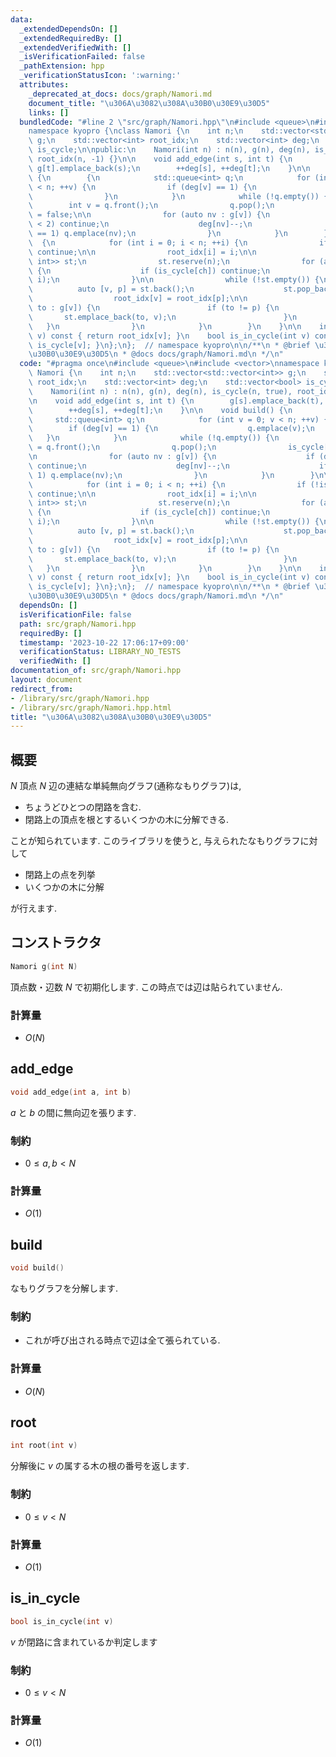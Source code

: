 ```yaml
---
data:
  _extendedDependsOn: []
  _extendedRequiredBy: []
  _extendedVerifiedWith: []
  _isVerificationFailed: false
  _pathExtension: hpp
  _verificationStatusIcon: ':warning:'
  attributes:
    _deprecated_at_docs: docs/graph/Namori.md
    document_title: "\u306A\u3082\u308A\u30B0\u30E9\u30D5"
    links: []
  bundledCode: "#line 2 \"src/graph/Namori.hpp\"\n#include <queue>\n#include <vector>\n\
    namespace kyopro {\nclass Namori {\n    int n;\n    std::vector<std::vector<int>>\
    \ g;\n    std::vector<int> root_idx;\n    std::vector<int> deg;\n    std::vector<bool>\
    \ is_cycle;\n\npublic:\n    Namori(int n) : n(n), g(n), deg(n), is_cycle(n, true),\
    \ root_idx(n, -1) {}\n\n    void add_edge(int s, int t) {\n        g[s].emplace_back(t),\
    \ g[t].emplace_back(s);\n        ++deg[s], ++deg[t];\n    }\n\n    void build()\
    \ {\n        {\n            std::queue<int> q;\n            for (int v = 0; v\
    \ < n; ++v) {\n                if (deg[v] == 1) {\n                    q.emplace(v);\n\
    \                }\n            }\n            while (!q.empty()) {\n        \
    \        int v = q.front();\n                q.pop();\n                is_cycle[v]\
    \ = false;\n\n                for (auto nv : g[v]) {\n                    if (deg[nv]\
    \ < 2) continue;\n                    deg[nv]--;\n                    if (deg[nv]\
    \ == 1) q.emplace(nv);\n                }\n            }\n        }\n\n      \
    \  {\n            for (int i = 0; i < n; ++i) {\n                if (!is_cycle[i])\
    \ continue;\n\n                root_idx[i] = i;\n\n                std::vector<std::pair<int,\
    \ int>> st;\n                st.reserve(n);\n                for (auto ch : g[i])\
    \ {\n                    if (is_cycle[ch]) continue;\n                    st.emplace_back(ch,\
    \ i);\n                }\n\n                while (!st.empty()) {\n          \
    \          auto [v, p] = st.back();\n                    st.pop_back();\n\n  \
    \                  root_idx[v] = root_idx[p];\n\n                    for (auto\
    \ to : g[v]) {\n                        if (to != p) {\n                     \
    \       st.emplace_back(to, v);\n                        }\n                 \
    \   }\n                }\n            }\n        }\n    }\n\n    int root(int\
    \ v) const { return root_idx[v]; }\n    bool is_in_cycle(int v) const { return\
    \ is_cycle[v]; }\n};\n};  // namespace kyopro\n\n/**\n * @brief \u306A\u3082\u308A\
    \u30B0\u30E9\u30D5\n * @docs docs/graph/Namori.md\n */\n"
  code: "#pragma once\n#include <queue>\n#include <vector>\nnamespace kyopro {\nclass\
    \ Namori {\n    int n;\n    std::vector<std::vector<int>> g;\n    std::vector<int>\
    \ root_idx;\n    std::vector<int> deg;\n    std::vector<bool> is_cycle;\n\npublic:\n\
    \    Namori(int n) : n(n), g(n), deg(n), is_cycle(n, true), root_idx(n, -1) {}\n\
    \n    void add_edge(int s, int t) {\n        g[s].emplace_back(t), g[t].emplace_back(s);\n\
    \        ++deg[s], ++deg[t];\n    }\n\n    void build() {\n        {\n       \
    \     std::queue<int> q;\n            for (int v = 0; v < n; ++v) {\n        \
    \        if (deg[v] == 1) {\n                    q.emplace(v);\n             \
    \   }\n            }\n            while (!q.empty()) {\n                int v\
    \ = q.front();\n                q.pop();\n                is_cycle[v] = false;\n\
    \n                for (auto nv : g[v]) {\n                    if (deg[nv] < 2)\
    \ continue;\n                    deg[nv]--;\n                    if (deg[nv] ==\
    \ 1) q.emplace(nv);\n                }\n            }\n        }\n\n        {\n\
    \            for (int i = 0; i < n; ++i) {\n                if (!is_cycle[i])\
    \ continue;\n\n                root_idx[i] = i;\n\n                std::vector<std::pair<int,\
    \ int>> st;\n                st.reserve(n);\n                for (auto ch : g[i])\
    \ {\n                    if (is_cycle[ch]) continue;\n                    st.emplace_back(ch,\
    \ i);\n                }\n\n                while (!st.empty()) {\n          \
    \          auto [v, p] = st.back();\n                    st.pop_back();\n\n  \
    \                  root_idx[v] = root_idx[p];\n\n                    for (auto\
    \ to : g[v]) {\n                        if (to != p) {\n                     \
    \       st.emplace_back(to, v);\n                        }\n                 \
    \   }\n                }\n            }\n        }\n    }\n\n    int root(int\
    \ v) const { return root_idx[v]; }\n    bool is_in_cycle(int v) const { return\
    \ is_cycle[v]; }\n};\n};  // namespace kyopro\n\n/**\n * @brief \u306A\u3082\u308A\
    \u30B0\u30E9\u30D5\n * @docs docs/graph/Namori.md\n */\n"
  dependsOn: []
  isVerificationFile: false
  path: src/graph/Namori.hpp
  requiredBy: []
  timestamp: '2023-10-22 17:06:17+09:00'
  verificationStatus: LIBRARY_NO_TESTS
  verifiedWith: []
documentation_of: src/graph/Namori.hpp
layout: document
redirect_from:
- /library/src/graph/Namori.hpp
- /library/src/graph/Namori.hpp.html
title: "\u306A\u3082\u308A\u30B0\u30E9\u30D5"
---
```

## 概要

$N$ 頂点 $N$ 辺の連結な単純無向グラフ(通称なもりグラフ)は,

- ちょうどひとつの閉路を含む.
- 閉路上の頂点を根とするいくつかの木に分解できる.

ことが知られています. このライブラリを使うと, 与えられたなもりグラフに対して

- 閉路上の点を列挙
- いくつかの木に分解

が行えます.

## コンストラクタ

```cpp
Namori g(int N)
```

頂点数・辺数 $N$ で初期化します. この時点では辺は貼られていません.

### 計算量

- $O(N)$

## add_edge

```cpp
void add_edge(int a, int b)
```

$a$ と $b$ の間に無向辺を張ります.

### 制約

- $0 \leq a,b \lt N$

### 計算量

- $O(1)$

## build

```cpp
void build()
```

なもりグラフを分解します.

### 制約

- これが呼び出される時点で辺は全て張られている.

### 計算量

- $O(N)$

## root

```cpp
int root(int v)
```

分解後に $v$ の属する木の根の番号を返します.

### 制約

- $0 \leq v \lt N$

### 計算量

- $O(1)$

## is_in_cycle

```cpp
bool is_in_cycle(int v)
```

$v$ が閉路に含まれているか判定します

### 制約

- $0 \leq v \lt N$

### 計算量

- $O(1)$